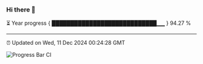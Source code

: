 ### Hi there 👋

⏳ Year progress { ████████████████████████████▁▁ } 94.27 %

---

⏰ Updated on Wed, 11 Dec 2024 00:24:28 GMT

![Progress Bar CI](https://github.com/liununu/liununu/workflows/Progress%20Bar%20CI/badge.svg)
